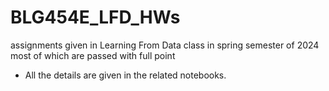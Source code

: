 # BLG454E_LFD_HWs
assignments given in Learning From Data class in spring semester of 2024 most of which are passed with full point

- All the details are given in the related notebooks.
